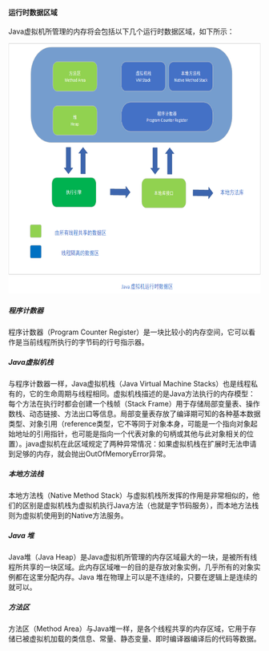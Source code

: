 #### 运行时数据区域

  Java虚拟机所管理的内存将会包括以下几个运行时数据区域，如下所示：

<img src="./image/Java虚拟机运行时数据区.gif" height=500 width=600 text-align=center/>

##### 程序计数器

  程序计数器（Program Counter Register）是一块比较小的内存空间，它可以看作是当前线程所执行的字节码的行号指示器。

##### Java虚拟机栈

  与程序计数器一样，Java虚拟机栈（Java Virtual Machine Stacks）也是线程私有的，它的生命周期与线程相同。虚拟机栈描述的是Java方法执行的内存模型：每个方法在执行时都会创建一个栈帧（Stack Frame）用于存储局部变量表、操作数栈、动态链接、方法出口等信息。局部变量表存放了编译期可知的各种基本数据类型、对象引用（reference类型，它不等同于对象本身，可能是一个指向对象起始地址的引用指针，也可能是指向一个代表对象的句柄或其他与此对象相关的位置）。java虚拟机在此区域规定了两种异常情况：如果虚拟机栈在扩展时无法申请到足够的内存，就会抛出OutOfMemoryError异常。

##### 本地方法栈

  本地方法栈（Native Method Stack）与虚拟机栈所发挥的作用是非常相似的，他们的区别是虚拟机栈为虚拟机执行Java方法（也就是字节码服务），而本地方法栈则为虚拟机使用到的Native方法服务。

##### Java 堆

  Java堆（Java Heap）是Java虚拟机所管理的内存区域最大的一块，是被所有线程所共享的一块区域。此内存区域唯一的目的是存放对象实例，几乎所有的对象实例都在这里分配内存。Java 堆在物理上可以是不连续的，只要在逻辑上是连续的就可以。

##### 方法区

   方法区（Method Area）与Java堆一样，是各个线程共享的内存区域，它用于存储已被虚拟机加载的类信息、常量、静态变量、即时编译器编译后的代码等数据。